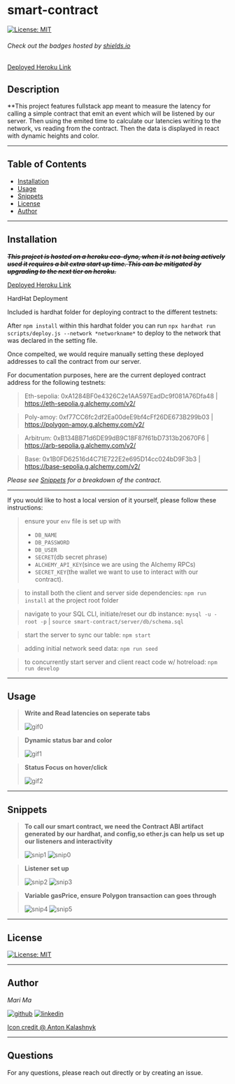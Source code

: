 # smart-contract



[![License: MIT](https://img.shields.io/badge/License-MIT-yellow.svg)](https://opensource.org/licenses/MIT)
  
  ###### Check out the badges hosted by [shields.io](https://shields.io/)

 [Deployed Heroku Link](https://smart-contract-latency-2881eb8bf0c3.herokuapp.com/)
  
  ## Description
  **This project features fullstack app meant to measure the latency for calling a simple contract that emit an event which will be listened by our server. Then using the emited time to calculate our latencies writing to the network, vs reading from the contract. Then the data is displayed in react with dynamic heights and color.

  ***

  ## Table of Contents
  - [Installation](#installation)
  - [Usage](#usage)
  - [Snippets](#snippets)
  - [License](#license)
  - [Author](#author)

  ***

  ## Installation

  ~~***This project is hosted on a heroku eco-dyno, when it is not being actively used it requires a bit extra start up time. This can be mitigated by upgrading to the next tier on heroku.***~~
  
  [Deployed Heroku Link](https://smart-contract-latency-2881eb8bf0c3.herokuapp.com/)

  HardHat Deployment

  Included is hardhat folder for deploying contract to the different testnets:
  
  After `npm install` within this hardhat folder you can run `npx hardhat run scripts/deploy.js --network *networkname*` to deploy to the network that was declared in the setting file.

  Once compelted, we would require manually setting these deployed addresses to call the contract from our server.

  For documentation purposes, here are the current deployed contract address for the following testnets:
  > Eth-sepolia: 0xA1284BF0e4326C2e1AA597EadDc9f081A76Dfa48 | https://eth-sepolia.g.alchemy.com/v2/

  > Poly-amoy: 0xf77CC6fc2df2Ea00deE9bf4cFf26DE673B299b03 | https://polygon-amoy.g.alchemy.com/v2/
  
  > Arbitrum:  0xB134BB71d6DE99dB9C18F87f61bD7313b20670F6 | https://arb-sepolia.g.alchemy.com/v2/
  
  > Base: 0x1B0FD62516d4C71E722E2e695D14cc024bD9F3b3 | https://base-sepolia.g.alchemy.com/v2/

  *Please see [Snippets](#snippets) for a breakdown of the contract.*

  ***
  
  If you would like to host a local version of it yourself, please follow these instructions:

  > ensure your `env` file is set up with 
  > - `DB_NAME`
  > - `DB_PASSWORD`
  > - `DB_USER`
  > - `SECRET`(db secret phrase)
  > - `ALCHEMY_API_KEY`(since we are using the Alchemy RPCs)
  > - `SECRET_KEY`(the wallet we want to use to interact with our contract).

  > to install both the client and server side dependencies: `npm run install` at the project root folder

  > navigate to your SQL CLI, initiate/reset our db instance: `mysql -u -root -p` | `source smart-contract/server/db/schema.sql`

  > start the server to sync our table: `npm start`

  > adding initial network seed data: `npm run seed`

  > to concurrently start server and client react code w/ hotreload: `npm run develop`

  ***
  ## Usage
  > **Write and Read latencies on seperate tabs**
  >
  > ![gif0](/client/src/assets/tab.gif)

  > **Dynamic status bar and color**
  >
  > ![gif1](/client/src/assets/dynamic.gif)

  > **Status Focus on hover/click**
  >
  > ![gif2](/client/src/assets/focus.gif)
  
  
  ***
  ## Snippets
  > **To call our smart contract, we need the Contract ABI artifact generated by our hardhat, and config,so ether.js can help us set up our listeners and interactivity**
  > 
  > ![snip1](/client/src/assets/config.png)
  > ![snip0](/client/src/assets/ABI.png)

  > **Listener set up**
  >
  > ![snip2](/client/src/assets/setup.png)
  > ![snip3](/client/src/assets/listener.png)

  > **Variable gasPrice, ensure Polygon transaction can goes through**
  > 
  >![snip4](client/src/assets/error.png)
  >![snip5](/client/src/assets/varPrice.png)

  ***
  ## License

  
[![License: MIT](https://img.shields.io/badge/License-MIT-yellow.svg)](https://opensource.org/licenses/MIT)

  ***
  ## Author
  *Mari Ma*

  [<img src="https://res.cloudinary.com/dbjhly3lm/image/upload//h_50/v1682488301/personal%20assets/logo_github_icon_143196_phgakv.png" alt='github' >](https://github.com/DraconMarius)
  [<img src="https://res.cloudinary.com/dbjhly3lm/image/upload/h_50/v1682488301/personal%20assets/logo_linkedin_icon_143191_nv9tim.png" alt='linkedin'>](https://www.linkedin.com/in/mari-ma-70771585/)

[Icon credit @ Anton Kalashnyk](https://icon-icons.com/users/14quJ7FM9cYdQZHidnZoM/icon-sets/)

  ***
  ## Questions
  For any questions, please reach out directly or by creating an issue.


  